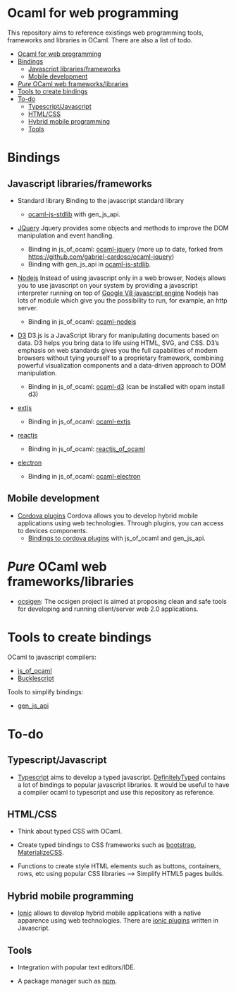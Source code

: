 Ocaml for web programming
=========================

This repository aims to reference existings web programming tools, frameworks and
libraries in OCaml. There are also a list of todo.

  * [Ocaml for web programming](#ocaml-for-web-programming)
  * [Bindings](#bindings)
    * [Javascript libraries/frameworks](#javascript-librariesframeworks)
    * [Mobile development](#mobile-development)
  * [<em>Pure</em> OCaml web frameworks/libraries](#pure-ocaml-web-frameworkslibraries)
  * [Tools to create bindings](#tools-to-create-bindings)
  * [To-do](#to-do)
    * [Typescript/Javascript](#typescriptjavascript)
    * [HTML/CSS](#htmlcss)
    * [Hybrid mobile programming](#hybrid-mobile-programming)
    * [Tools](#tools)

# Bindings

## Javascript libraries/frameworks

- Standard library
	Binding to the javascript standard library
	* [ocaml-js-stdlib](https://github.com/dannywillems/ocaml-js-stdlib) with
	  gen_js_api.

- [JQuery](https://jquery.com/)
	Jquery provides some objects and methods to improve the DOM manipulation and
	event handling.
	* Binding in js_of_ocaml: [ocaml-jquery](https://github.com/kitec/ocaml-jquery) (more
	  up to date, forked from https://github.com/gabriel-cardoso/ocaml-jquery)
	* Binding with gen_js_api in [ocaml-js-stdlib](https://github.com/dannywillems/ocaml-js-stdlib).

- [Nodejs](https://nodejs.org/en)
	Instead of using javascript only in a web browser, Nodejs allows you to use
	javascript on your system by providing a javascript interpreter running on
	top of [Google V8 javascript engine](https://developers.google.com/v8/)
	Nodejs has lots of module which give you the possibility to run, for
	example, an http server.
	* Binding in js_of_ocaml: [ocaml-nodejs](https://github.com/fxfactorial/ocaml-nodejs)

- [D3](https://d3js.org/)
	D3.js is a JavaScript library for manipulating documents based on data. D3
	helps you bring data to life using HTML, SVG, and CSS. D3’s emphasis on web
	standards gives you the full capabilities of modern browsers without tying
	yourself to a proprietary framework, combining powerful visualization
	components and a data-driven approach to DOM manipulation.
	* Binding in js_of_ocaml: [ocaml-d3](https://github.com/seliopou/ocaml-d3) (can be
	  installed with opam install d3)

- [extjs](https://www.sencha.com/products/extjs/#overview)
	* Binding in js_of_ocaml: [ocaml-extjs](https://github.com/astrada/ocaml-extjs)

- [reactjs](https://facebook.github.io/react/)
	* Binding in js_of_ocaml: [reactjs_of_ocaml](https://github.com/AngryLawyer/reactjs_of_ocaml)

- [electron](https://github.com/atom/electron)
	* Binding in js_of_ocaml: [ocaml-electron](https://github.com/fxfactorial/ocaml-electron)

## Mobile development

- [Cordova plugins](https://cordova.apache.org/)
	Cordova allows you to develop hybrid mobile applications using web technologies. Through plugins, you can access to devices components.
	* [Bindings to cordova plugins](https://github.com/dannywillems/ocaml-cordova-plugin-list) with js_of_ocaml and gen_js_api.

# *Pure* OCaml web frameworks/libraries

* [ocsigen](https://ocsigen.org): The ocsigen project is aimed at proposing clean and safe tools for developing and running client/server web 2.0 applications.

# Tools to create bindings

OCaml to javascript compilers:
* [js_of_ocaml](https://ocsigen.org/js_of_ocaml)
* [Bucklescript](https://github.com/bloomberg/bucklescript)

Tools to simplify bindings:
* [gen_js_api](https://github.com/lexifi/gen_js_api)

# To-do

## Typescript/Javascript

* [Typescript](http://www.typescriptlang.org/) aims to develop a typed javascript. [DefinitelyTyped](https://github.com/DefinitelyTyped/DefinitelyTyped) contains a lot of bindings to popular javascript libraries. It would be useful to have a compiler ocaml to typescript and use this repository as reference.

## HTML/CSS

* Think about typed CSS with OCaml.

* Create typed bindings to CSS frameworks such as [bootstrap](http://getbootstrap.com/), [MaterializeCSS](http://materializecss.com/).

* Functions to create style HTML elements such as buttons, containers, rows, etc using popular CSS libraries --> Simplify HTML5 pages builds.

## Hybrid mobile programming

* [Ionic](https://ionic.io/) allows to develop hybrid mobile applications with a native apparence using web technologies. There are [ionic plugins](https://market.ionic.io/plugins) written in Javascript.

## Tools

* Integration with popular text editors/IDE.

* A package manager such as [npm](https://www.npmjs.com/).
